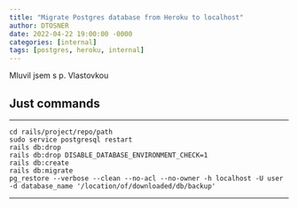 ```yaml
---
title: "Migrate Postgres database from Heroku to localhost"
author: DTOSNER
date: 2022-04-22 19:00:00 -0000
categories: [internal]
tags: [postgres, heroku, internal]
---
```


Mluvil jsem s p. Vlastovkou

## Just commands
---
```console
cd rails/project/repo/path
sudo service postgresql restart
rails db:drop
rails db:drop DISABLE_DATABASE_ENVIRONMENT_CHECK=1
rails db:create
rails db:migrate
pg_restore --verbose --clean --no-acl --no-owner -h localhost -U user -d database_name '/location/of/downloaded/db/backup'
```
---